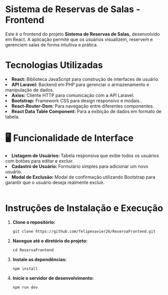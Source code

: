 <h1>Sistema de Reservas de Salas - Frontend</h1>

<p>
Este é o frontend do projeto <strong> Sistema de Reservas de Salas,</strong> desenvolvido em React. A aplicação permite que os usuários visualizem, reservem e gerenciem salas de forma intuitiva e prática.
</p>

<h1>Tecnologias Utilizadas</h1>
<li><strong>React: </strong> Biblioteca JavaScript para construção de interfaces de usuário.</li>
<li><strong>API Laravel:</strong> Backend em PHP para gerenciar o armazenamento e manipulação de dados.</li>
<li><strong>Axios:</strong> Cliente HTTP para comunicação com a API Laravel.</li>
<li><strong>Bootstrap:</strong> Framework CSS para design responsivo e modais..</li>
<li><strong>React-Router-Dom:</strong> Para navegação entre diferentes componentes.</li>
<li><strong>React Data Table Component:</strong>  Para a exibição de dados em formato de tabela.</li>


<h1>🖥️ Funcionalidade de Interface</h1>
<li><strong>Listagem de Usuários: </strong> Tabela responsiva que exibe todos os usuários com botões para editar e excluir.</li>
<li><strong>Cadastro de Usuário: </strong> Formulário simples para adicionar um novo usuário.</li>
<li><strong>Modal de Exclusão: </strong> Modal de confirmação utilizando Bootstrap para garantir que o usuário deseja realmente excluir.</li>
<br>


<h1>Instruções de Instalação e Execução</h1>
<ol>
    <li><strong>Clone o repositório:</strong>
        <pre><code>git clone https://github.com/felipexavier26/ReservaFrontend.git</code></pre>
    </li>
    <li><strong>Navegue até o diretório do projeto:</strong>
        <pre><code>cd ReservaFrontend</code></pre>
    </li>
    <li><strong>Instale as dependências:</strong>
        <pre><code>npm install</code></pre>
    </li>
    <li><strong>Inicie o servidor de desenvolvimento:</strong>
        <pre><code>npm run dev</code></pre>
    </li>
</ol>


